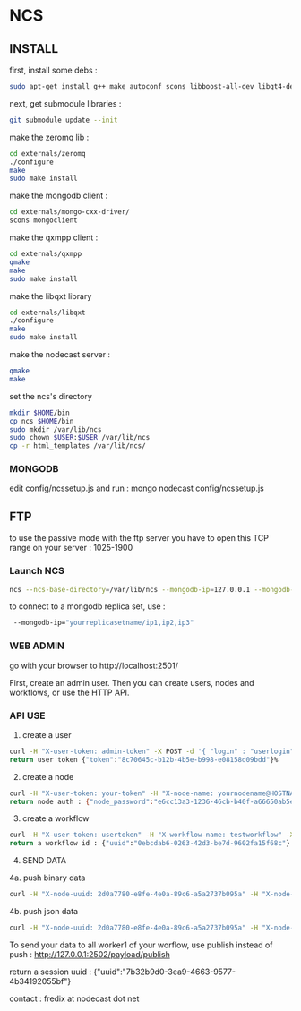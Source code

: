 # NCS

## INSTALL

first, install some debs :


```bash
sudo apt-get install g++ make autoconf scons libboost-all-dev libqt4-dev libavahi-compat-libdnssd-dev
```

next, get submodule libraries :

```bash
git submodule update --init
```

make the zeromq lib :

```bash
cd externals/zeromq
./configure
make
sudo make install
```

make the mongodb client :

```bash
cd externals/mongo-cxx-driver/
scons mongoclient
```

make the qxmpp client :

```bash
cd externals/qxmpp
qmake
make
sudo make install
```

make the libqxt library

```bash
cd externals/libqxt
./configure
make
sudo make install
```

make the nodecast server :

```bash
qmake
make
```

set the ncs's directory


```bash
mkdir $HOME/bin
cp ncs $HOME/bin
sudo mkdir /var/lib/ncs
sudo chown $USER:$USER /var/lib/ncs
cp -r html_templates /var/lib/ncs/
```


### MONGODB
edit config/ncssetup.js and run :
mongo nodecast config/ncssetup.js

## FTP
to use the passive mode with the ftp server you have to open this TCP range on your server : 1025-1900


### Launch NCS

```bash
ncs --ncs-base-directory=/var/lib/ncs --mongodb-ip=127.0.0.1 --mongodb-base=nodecast_prod --domain-name=localhost --xmpp-client-port=6222 --xmpp-server-port=6269 --smtp-hostname="your.server.mail" --smtp-username="your-user-account" --smtp-password="your-password" --smtp-sender="your-email-sender" --smtp-recipient="your-email-recipient"
```

to connect to a mongodb replica set, use :

```bash
 --mongodb-ip="yourreplicasetname/ip1,ip2,ip3"
 ```

### WEB ADMIN

go with your browser to http://localhost:2501/

First, create an admin user. Then you can create users, nodes and workflows, or use the HTTP API.


### API USE

1. create a user

```bash
curl -H "X-user-token: admin-token" -X POST -d '{ "login" : "userlogin", "email": "user@email.com", "password": "password", "ftp": true, "tracker": false, "xmpp": false, "api": false}' http://127.0.0.1:8000/user
return user token {"token":"8c70645c-b12b-4b5e-b998-e08158d09bdd"}%
```

2. create a node

```bash
curl -H "X-user-token: your-token" -H "X-node-name: yournodename@HOSTNAMEorIP" -X POST http://ZEROWGIP:8000/node/
return node auth : {"node_password":"e6cc13a3-1236-46cb-b40f-a66650ab5eef","node_uuid":"2d0a7780-e8fe-4e0a-89c6-a5a2737b095a"} 
```

3. create a workflow

```bash
curl -H "X-user-token: usertoken" -H "X-workflow-name: testworkflow" -X POST -d '{ "worker1": 1, "worker2": 2 }' http://ZEROWGIP:8000/workflow/
return a workflow id : {"uuid":"0ebcdab6-0263-42d3-be7d-9602fa15f68c"}
```

4. SEND DATA

4a. push binary data

```bash
curl -H "X-node-uuid: 2d0a7780-e8fe-4e0a-89c6-a5a2737b095a" -H "X-node-password: 2d0a7780-e8fe-4e0a-89c6-a5a2737b095a" -H "X-workflow-uuid: 0ebcdab6-0263-42d3-be7d-9602fa15f68c" -H "X-payload-filename: filename" -H "X-payload-type: filetype" -X POST --data-binary @filename http://127.0.0.1:2502/payload/push
```

4b. push json data

```bash
curl -H "X-node-uuid: 2d0a7780-e8fe-4e0a-89c6-a5a2737b095a" -H "X-node-password: 2d0a7780-e8fe-4e0a-89c6-a5a2737b095a" -H "X-workflow-uuid: 0ebcdab6-0263-42d3-be7d-9602fa15f68c" -d '{ "data1": "mydata", "data2": "mydata" }' http://127.0.0.1:2502/payload/push
```

To send your data to all worker1 of your worflow, use publish instead of push : http://127.0.0.1:2502/payload/publish


return a session uuid : {"uuid":"7b32b9d0-3ea9-4663-9577-4b34192055bf"}


contact : fredix at nodecast dot net
